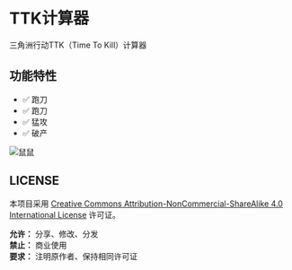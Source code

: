 # TTK计算器

三角洲行动TTK（Time To Kill）计算器

## 功能特性
- ✅ 跑刀
- ✅ 跑刀
- ✅ 猛攻
- ✅ 破产

![鼠鼠](./assets/ss.avif)

## LICENSE

本项目采用 [Creative Commons Attribution-NonCommercial-ShareAlike 4.0 International License](LICENSE) 许可证。

**允许：** 分享、修改、分发  
**禁止：** 商业使用  
**要求：** 注明原作者、保持相同许可证

